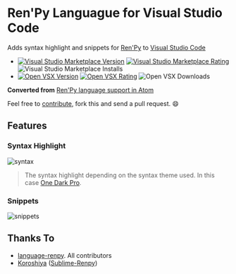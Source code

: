 
# Ren'Py Languague for Visual Studio Code

Adds syntax highlight and snippets for [Ren'Py](https://www.renpy.org/) to [Visual Studio Code](https://code.visualstudio.com/)

- [![Visual Studio Marketplace Version](https://img.shields.io/visual-studio-marketplace/v/luquedaniel.languague-renpy?label=Visual%20Studio%20Marketplace&style=flat-square)](https://marketplace.visualstudio.com/items?itemName=LuqueDaniel.languague-renpy)
[![Visual Studio Marketplace Rating](https://img.shields.io/visual-studio-marketplace/r/luquedaniel.languague-renpy?style=flat-square)](https://marketplace.visualstudio.com/items?itemName=LuqueDaniel.languague-renpy&ssr=false#review-details)
![Visual Studio Marketplace Installs](https://img.shields.io/visual-studio-marketplace/i/luquedaniel.languague-renpy?style=flat-square)
- [![Open VSX Version](https://img.shields.io/open-vsx/v/LuqueDaniel/languague-renpy?label=Open%20VSX&style=flat-square)](https://open-vsx.org/extension/LuqueDaniel/languague-renpy)
[![Open VSX Rating](https://img.shields.io/open-vsx/rating/LuqueDaniel/languague-renpy?style=flat-square)](https://open-vsx.org/extension/LuqueDaniel/languague-renpy)
![Open VSX Downloads](https://img.shields.io/open-vsx/dt/LuqueDaniel/languague-renpy?style=flat-square)

**Converted from** [Ren'Py language support in Atom](https://github.com/renpy/language-renpy)

Feel free to [contribute](https://github.com/LuqueDaniel/vscode-language-renpy/blob/master/Contributing.md), fork this and send a pull request. :smile:

## Features

### Syntax Highlight

![syntax](https://user-images.githubusercontent.com/1286535/40073232-9509274a-5876-11e8-98ff-e14b46bfab8a.gif)

> The syntax highlight depending on the syntax theme used. In this case [One Dark Pro](https://marketplace.visualstudio.com/items?itemName=zhuangtongfa.Material-theme).

### Snippets

![snippets](https://user-images.githubusercontent.com/1286535/40073650-b999c5dc-5877-11e8-8910-596f9e94b281.gif)

## Thanks To

* [language-renpy](https://github.com/renpy/language-renpy). All contributors
* [Koroshiya](https://github.com/koroshiya) ([Sublime-Renpy](https://github.com/koroshiya/Sublime-Renpy))
